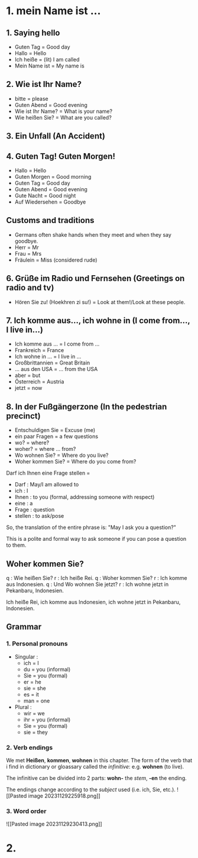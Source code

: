 # 1. mein Name ist ... 
## 1. Saying hello
- Guten Tag = Good day
- Hallo = Hello
- Ich heiße = (lit) I am called
- Mein Name ist = My name is

## 2. Wie ist Ihr Name? 
- bitte = please
- Guten Abend = Good evening
- Wie ist Ihr Name? = What is your name?
- Wie heißen Sie? = What are you called?

## 3. Ein Unfall (An Accident)
## 4. Guten Tag! Guten Morgen!
- Hallo = Hello
- Guten Morgen = Good morning
- Guten Tag = Good day
- Guten Abend = Good evening
- Gute Nacht = Good night
- Auf Wiedersehen = Goodbye

## Customs and traditions
- Germans often shake hands when they meet and when they say goodbye.
- Herr = Mr
- Frau = Mrs
- Fräulein = Miss (considered rude)

## 6. Grüße im Radio und Fernsehen (Greetings on radio and tv)
- Hören Sie zu! (Hoekhren zi su!) = Look at them!/Look at these people.

## 7. Ich komme aus..., ich wohne in (I come from..., I live in...)
- Ich komme aus ... = I come from ...
- Frankreich = France
- Ich wohne in ... = I live in ...
- Großbrittannien = Great Britain 
- ... aus den USA = ... from the USA
- aber = but
- Österreich = Austria
- jetzt = now

## 8. In der Fußgängerzone (In the pedestrian precinct)
- Entschuldigen Sie = Excuse (me)
- ein paar Fragen = a few questions
- wo? = where?
- woher? = where ... from?
- Wo wohnen Sie? = Where do you live?
- Woher kommen Sie? = Where do you come from?

Darf ich Ihnen eine Frage stellen = 
- Darf : May/I am allowed to
- ich : I
- Ihnen : to you (formal, addressing someone with respect)
- eine : a
- Frage : question
- stellen : to ask/pose

So, the translation of the entire phrase is: "May I ask you a question?"

This is a polite and formal way to ask someone if you can pose a question to them.

## Woher kommen Sie?
q : Wie heißen Sie?
r  : Ich heiße Rei.
q : Woher kommen Sie?
r  : Ich komme aus Indonesien.
q : Und Wo wohnen Sie jetzt?
r  : Ich wohne jetzt in Pekanbaru, Indonesien.

Ich heiße Rei, ich komme aus Indonesien, ich wohne jetzt in Pekanbaru, Indonesien.

## Grammar
### 1. Personal pronouns
- Singular :
	- ich = I
	- du = you (informal)
	- Sie = you (formal)
	- er = he
	- sie = she
	- es = it
	- man = one
- Plural : 
	- wir = we
	- ihr = you (informal)
	- Sie = you (formal)
	- sie = they
### 2. Verb endings
We met **Heißen**, **kommen**, **wohnen** in this chapter. The form of the verb that i find in dictionary or gloassary called the *infinitive*: e.g. **wohnen** (to live).

The infinitive can be divided into 2 parts: **wohn-** the *stem*, **-en** the ending.

The endings change according to the *subject* used (i.e. ich, Sie, etc.).
![[Pasted image 20231129225918.png]]

### 3. Word order
![[Pasted image 20231129230413.png]]

# 2. 

